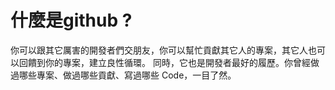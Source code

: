 # 什麼是github ?

你可以跟其它厲害的開發者們交朋友，你可以幫忙貢獻其它人的專案，其它人也可以回饋到你的專案，建立良性循環。
同時，它也是開發者最好的履歷。你曾經做過哪些專案、做過哪些貢獻、寫過哪些 Code，一目了然。
